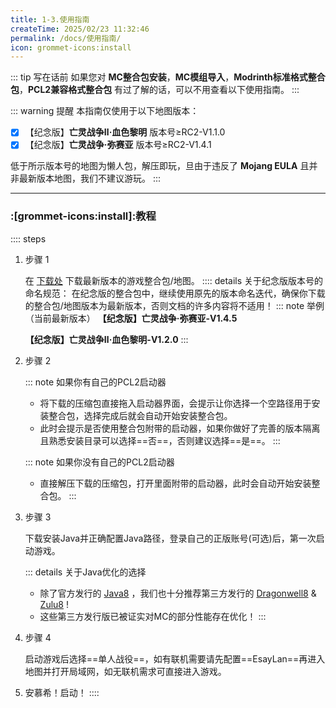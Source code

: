 ```yaml
---
title: 1-3.使用指南
createTime: 2025/02/23 11:32:46
permalink: /docs/使用指南/
icon: grommet-icons:install
---
```

::: tip 写在话前
如果您对 **MC整合包安装**，**MC模组导入**，**Modrinth标准格式整合包**，**PCL2兼容格式整合包** 有过了解的话，可以不用查看以下使用指南。
:::

::: warning 提醒
本指南仅使用于以下地图版本：

- [x] 【纪念版】**亡灵战争Ⅱ·血色黎明** 版本号≥RC2-V1.1.0
- [x] 【纪念版】**亡灵战争·弥赛亚** 版本号≥RC2-V1.4.1

低于所示版本号的地图为懒人包，解压即玩，旦由于违反了 **Mojang EULA** 且并非最新版本地图，我们不建议游玩。
:::

---

### :[grommet-icons:install]:教程

:::: steps
1. 步骤 1

   在 [下载处](/docs/下载/) 下载最新版本的游戏整合包/地图。
   :::: details 关于纪念版版本号的命名规范：
   在纪念版的整合包中，继续使用原先的版本命名迭代，确保你下载的整合包/地图版本为最新版本，否则文档的许多内容将不适用！
   ::: note 举例（当前最新版本）
   **【纪念版】亡灵战争·弥赛亚-V1.4.5**

   **【纪念版】亡灵战争Ⅱ·血色黎明-V1.2.0**
   :::
   

2. 步骤 2

   ::: note 如果你有自己的PCL2启动器
   - 将下载的压缩包直接拖入启动器界面，会提示让你选择一个空路径用于安装整合包，选择完成后就会自动开始安装整合包。
   - 此时会提示是否使用整合包附带的启动器，如果你做好了完善的版本隔离且熟悉安装目录可以选择==否==，否则建议选择==是==。
   :::

   ::: note 如果你没有自己的PCL2启动器
   - 直接解压下载的压缩包，打开里面附带的启动器，此时会自动开始安装整合包。
   :::

3. 步骤 3

   下载安装Java并正确配置Java路径，登录自己的正版账号(可选)后，第一次启动游戏。

   ::: details 关于Java优化的选择
   - 除了官方发行的 [Java8](https://www.java.com/zh-CN/download/) ，我们也十分推荐第三方发行的 [Dragonwell8](https://dragonwell-jdk.io/#/index) & [Zulu8](https://www.azul.com/downloads/) !
   - 这些第三方发行版已被证实对MC的部分性能存在优化！
   :::

4. 步骤 4

   启动游戏后选择==单人战役==，如有联机需要请先配置==EsayLan==再进入地图并打开局域网，如无联机需求可直接进入游戏。

5. 安慕希！启动！
::::






